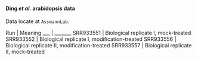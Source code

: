 #### Ding *et al.* arabidopsis data

Data locate at `AssmannLab`. 

Run | Meaning
___ | _______
SRR933551 | Biological replicate I, mock-treated
SRR933552 | Biological replicate I, modification-treated
SRR933556 | Biological replicate II, modification-treated
SRR933557 |  Biological replicate II, mock-treated